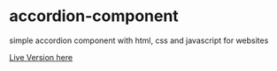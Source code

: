 # accordion-component
simple accordion component with html, css and javascript for websites

[Live Version here](https://jm1069.github.io/accordion-component/)
